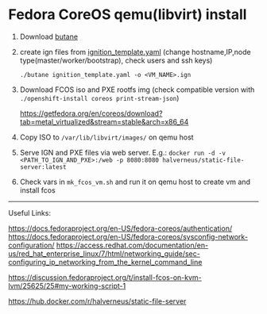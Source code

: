 # Fedora CoreOS qemu(libvirt) install

1. Download [butane](https://github.com/coreos/butane/releases)

2. create ign files from [ignition_template.yaml](ignition_template.yaml) (change hostname,IP,node type(master/worker/bootstrap), check users and ssh keys)

    `./butane ignition_template.yaml -o <VM_NAME>.ign`

3. Download FCOS iso and PXE rootfs img (check compatible version with `./openshift-install coreos print-stream-json`)

    https://getfedora.org/en/coreos/download?tab=metal_virtualized&stream=stable&arch=x86_64
4. Copy ISO to `/var/lib/libvirt/images/` on qemu host
5. Serve IGN and PXE files via web server. E.g.:
`docker run -d -v <PATH_TO_IGN_AND_PXE>:/web -p 8080:8080 halverneus/static-file-server:latest`
6. Check vars in `mk_fcos_vm.sh` and run it on qemu host to create vm and install fcos

------
Useful Links:

https://docs.fedoraproject.org/en-US/fedora-coreos/authentication/
https://docs.fedoraproject.org/en-US/fedora-coreos/sysconfig-network-configuration/
https://access.redhat.com/documentation/en-us/red_hat_enterprise_linux/7/html/networking_guide/sec-configuring_ip_networking_from_the_kernel_command_line

https://discussion.fedoraproject.org/t/install-fcos-on-kvm-lvm/25625/25#my-working-script-1

https://hub.docker.com/r/halverneus/static-file-server